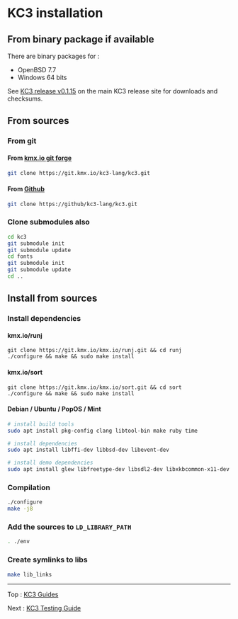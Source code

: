 # KC3 installation

## From binary package if available

There are binary packages for :
 - OpenBSD 7.7
 - Windows 64 bits

See [KC3 release v0.1.15](https://kc3-lang.org/release/v0.1.15/)
on the main KC3 release site for downloads and checksums.


## From sources

### From git

#### From [kmx.io git forge](https://git.kmx.io/kc3-lang/kc3)

```sh
git clone https://git.kmx.io/kc3-lang/kc3.git
```

#### From [Github](https://github.com/kc3-lang/kc3)

```sh
git clone https://github/kc3-lang/kc3.git
```

### Clone submodules also

```sh
cd kc3
git submodule init
git submodule update
cd fonts
git submodule init
git submodule update
cd ..
```

## Install from sources

### Install dependencies

#### kmx.io/runj

```
git clone https://git.kmx.io/kmx.io/runj.git && cd runj
./configure && make && sudo make install
```

#### kmx.io/sort

```
git clone https://git.kmx.io/kmx.io/sort.git && cd sort
./configure && make && sudo make install
```

#### Debian / Ubuntu / PopOS / Mint

```sh
# install build tools
sudo apt install pkg-config clang libtool-bin make ruby time

# install dependencies
sudo apt install libffi-dev libbsd-dev libevent-dev

# install demo dependencies
sudo apt install glew libfreetype-dev libsdl2-dev libxkbcommon-x11-dev
```


### Compilation
```sh
./configure
make -j8
```

### Add the sources to `LD_LIBRARY_PATH`
```sh
. ./env
```

### Create symlinks to libs
```sh
make lib_links
```

---

Top : [KC3 Guides](./)

Next : [KC3 Testing Guide](3.2_Testing)
